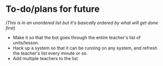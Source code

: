 To-do/plans for future
======

*(This is in an unordered list but it's basically ordered by what will get done first)*
* Make it so that the bot goes through the entire teacher's list of units/lesson.
* Hack up a system so that it can be running on any system, and refresh the teacher's list every minute or so.
* Add multiple teachers to the list

